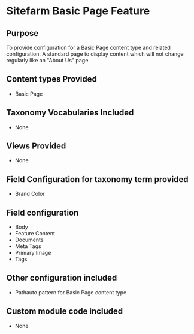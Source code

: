 # Sitefarm Basic Page Feature

## Purpose
To provide configuration for a Basic Page content type and related configuration. A standard page to display content which will not change regularly like an "About Us" page.

## Content types Provided
* Basic Page

## Taxonomy Vocabularies Included
* None

## Views Provided
* None

## Field Configuration for taxonomy term provided
* Brand Color

## Field configuration
* Body
* Feature Content
* Documents
* Meta Tags
* Primary Image
* Tags

## Other configuration included
* Pathauto pattern for Basic Page content type

## Custom module code included
* None
